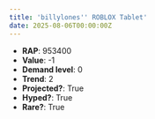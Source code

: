 ```yaml
---
title: 'billylones'' ROBLOX Tablet'
date: 2025-08-06T00:00:00Z
---
```

- **RAP**: 953400
- **Value**: -1
- **Demand level**: 0
- **Trend**: 2
- **Projected?**: True
- **Hyped?**: True
- **Rare?**: True
